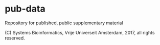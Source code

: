 # pub-data
Repository for published, public supplementary material

(C) Systems Bioinformatics, Vrije Universeit Amsterdam, 2017, all rights reserved.

